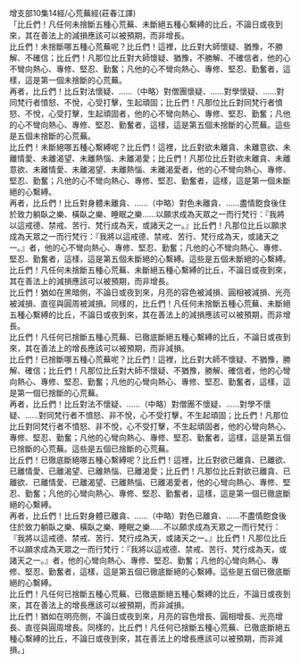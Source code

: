增支部10集14經/心荒蕪經(莊春江譯)  
「比丘們！凡任何未捨斷五種心荒蕪、未斷絕五種心繫縛的比丘，不論日或夜到來，其在善法上的減損應該可以被預期，而非增長。  
比丘們！未捨斷哪五種心荒蕪呢？比丘們！這裡，比丘對大師懷疑、猶豫，不勝解、不確信；比丘們！凡那位比丘對大師懷疑、猶豫，不勝解、不確信者，他的心不彎向熱心、專修、堅忍、勤奮；凡他的心不彎向熱心、專修、堅忍、勤奮者，這樣，這是第一個未捨斷的心荒蕪。  
再者，比丘們！比丘對法懷疑、……（中略）對僧團懷疑、……對學懷疑、……對同梵行者憤怒、不悅，心受打擊，生起頑固；比丘們！凡那位比丘對同梵行者憤怒、不悅，心受打擊，生起頑固者，他的心不彎向熱心、專修、堅忍、勤奮；凡他的心不彎向熱心、專修、堅忍、勤奮者，這樣，這是第五個未捨斷的心荒蕪。這些是五個未捨斷的心荒蕪。  
比丘們！未斷絕哪五種心繫縛呢？比丘們！這裡，比丘對欲未離貪、未離意欲、未離情愛、未離渴望、未離熱惱、未離渴愛；比丘們！凡那位比丘對欲未離貪、未離意欲、未離情愛、未離渴望、未離熱惱、未離渴愛者，他的心不彎向熱心、專修、堅忍、勤奮；凡他的心不彎向熱心、專修、堅忍、勤奮者，這樣，這是第一個未斷絕的心繫縛。  
再者，比丘們！比丘對身體未離貪、……（中略）對色未離貪、……盡情飽食後住於致力躺臥之樂、橫臥之樂、睡眠之樂……以願求成為天眾之一而行梵行：『我將以這戒德、禁戒、苦行、梵行成為天，或諸天之一。』比丘們！凡那位比丘以願求成為天眾之一而行梵行：『我將以這戒德、禁戒、苦行、梵行成為天，或諸天之一。』者，他的心不彎向熱心、專修、堅忍、勤奮；凡他的心不彎向熱心、專修、堅忍、勤奮者，這樣，這是第五個未斷絕的心繫縛。這些是五個未斷絕的心繫縛。  
比丘們！凡任何未捨斷五種心荒蕪、未斷絕五種心繫縛的比丘，不論日或夜到來，其在善法上的減損應該可以被預期，而非增長。  
比丘們！猶如在黑暗側，不論日或夜到來，月亮的容色被減損、圓相被減損、光亮被減損、直徑與圓周被減損。同樣的，比丘們！凡任何未捨斷五種心荒蕪、未斷絕五種心繫縛的比丘，不論日或夜到來，其在善法上的減損應該可以被預期，而非增長。  
比丘們！凡任何已捨斷五種心荒蕪、已徹底斷絕五種心繫縛的比丘，不論日或夜到來，其在善法上的增長應該可以被預期，而非減損。  
比丘們！已捨斷哪五種心荒蕪呢？比丘們！這裡，比丘對大師不懷疑、不猶豫，勝解、確信；比丘們！凡那位比丘對大師不懷疑、不猶豫，勝解、確信者，他的心彎向熱心、專修、堅忍、勤奮；凡他的心彎向熱心、專修、堅忍、勤奮者，這樣，這是第一個已捨斷的心荒蕪。  
再者，比丘們！比丘對法不懷疑、……（中略）對僧團不懷疑、……對學不懷疑、……對同梵行者不憤怒、非不悅，心不受打擊，不生起頑固；比丘們！凡那位比丘對同梵行者不憤怒、非不悅，心不受打擊，不生起頑固者，他的心彎向熱心、專修、堅忍、勤奮；凡他的心彎向熱心、專修、堅忍、勤奮者，這樣，這是第五個已捨斷的心荒蕪。這些是五個已捨斷的心荒蕪。  
比丘們！已徹底斷絕哪五種心繫縛呢？比丘們！這裡，比丘對欲已離貪、已離欲、已離情愛、已離渴望、已離熱惱、已離渴愛；比丘們！凡那位比丘對欲已離貪、已離欲、已離情愛、已離渴望、已離熱惱、已離渴愛者，他的心彎向熱心、專修、堅忍、勤奮；凡他的心彎向熱心、專修、堅忍、勤奮者，這樣，這是第一個已徹底斷絕的心繫縛。  
再者，比丘們！比丘對身體已離貪、……（中略）對色已離貪、……不盡情飽食後住於致力躺臥之樂、橫臥之樂、睡眠之樂……不以願求成為天眾之一而行梵行：『我將以這戒德、禁戒、苦行、梵行成為天，或諸天之一。』比丘們！凡那位比丘不以願求成為天眾之一而行梵行：『我將以這戒德、禁戒、苦行、梵行成為天，或諸天之一。』者，他的心彎向熱心、專修、堅忍、勤奮；凡他的心彎向熱心、專修、堅忍、勤奮者，這樣，這是第五個已徹底斷絕的心繫縛。這些是五個已徹底斷絕的心繫縛。  
比丘們！凡任何已捨斷五種心荒蕪、已徹底斷絕五種心繫縛的比丘，不論日或夜到來，其在善法上的增長應該可以被預期，而非減損。  
比丘們！猶如在明亮側，不論日或夜到來，月亮的容色增長、圓相增長、光亮增長、直徑與圓周增長。同樣的，比丘們！凡任何已捨斷五種心荒蕪、已徹底斷絕五種心繫縛的比丘，不論日或夜到來，其在善法上的增長應該可以被預期，而非減損。」  
  
  
